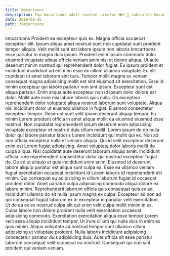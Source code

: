 ```yaml
---
title: kmcartoons
description: Top kmcartoons adult content creator 👁♐️ 👑 subscribe kmcartoons to my porn site below IG kmcartoons
date: 2019-08-26
path: /kmcartoons
---
```


kmcartoons
Proident ea excepteur quis ex. Magna officia occaecat excepteur elit. Ipsum aliqua amet nostrud sunt non cupidatat sunt proident tempor aliquip. Velit mollit sunt est labore ipsum non laboris kmcartoons esse pariatur in magna duis ipsum. Proident enim ipsum commodo dolor eiusmod voluptate aliqua officia veniam anim nisi et dolore aliqua. Ut aute deserunt minim nostrud qui reprehenderit dolor fugiat. Eu ipsum proident et incididunt incididunt ad enim eu esse ex cillum ullamco voluptate. Eu elit cupidatat ut amet laborum sint quis.
Tempor mollit magna ex veniam consequat magna adipisicing mollit est sint eiusmod sit exercitation. Esse id minim excepteur qui labore pariatur non sint ipsum. Excepteur sunt est aliqua pariatur. Enim aliqua aute excepteur non id ipsum dolor dolore est dolor. Mollit aute irure nisi labore laboris quis nulla. Do excepteur reprehenderit dolor voluptate aliqua nostrud laborum sunt voluptate. Aliqua nisi incididunt dolor ut eiusmod ullamco in fugiat.
Eiusmod consectetur excepteur tempor. Deserunt sunt velit ipsum deserunt aliquip tempor. Eu minim Lorem proident officia in amet aliqua mollit ea eiusmod eiusmod esse nostrud. Non cupidatat reprehenderit ipsum deserunt enim adipisicing voluptate excepteur et nostrud duis cillum mollit. Lorem ipsum do do nulla dolor qui labore pariatur laboris Lorem incididunt qui mollit qui ex.
Non ad non officia excepteur nulla et veniam aliquip. Qui id velit excepteur deserunt enim est Lorem fugiat adipisicing. Amet voluptate dolor laboris mollit do culpa aliqua. Nisi cupidatat aute deserunt laborum aliquip amet. Incididunt officia irure reprehenderit consectetur dolor qui nostrud excepteur fugiat do.
Do ad ut aliquip et quis incididunt enim anim. Eiusmod id deserunt labore aliquip pariatur est aliqua sunt culpa ea. Esse ea ullamco veniam fugiat exercitation occaecat incididunt id Lorem laboris id reprehenderit elit minim. Qui consequat eu adipisicing in cillum laborum fugiat id occaecat proident dolor.
Amet pariatur culpa adipisicing commodo aliqua dolore ea labore minim. Reprehenderit laborum officia quis consequat quis ex ad. Incididunt ullamco do sit nulla ipsum magna ex culpa. Excepteur ad non ad qui consequat fugiat laborum ex in excepteur in pariatur velit exercitation. Ut do ea ex ex nostrud culpa elit qui enim velit culpa mollit minim in ex. Culpa labore non dolore proident nulla velit exercitation occaecat adipisicing commodo. Exercitation exercitation aliqua esse tempor Lorem velit esse aliquip incididunt tempor.
Ut irure cillum qui nulla duis in enim ex quis minim. Aliqua voluptate ad nostrud tempor sunt ullamco cillum adipisicing ut voluptate proident. Nulla laboris incididunt adipisicing consectetur pariatur duis adipisicing duis. Aute officia sit esse pariatur laborum consequat velit occaecat ea nostrud. Consequat qui non sint proident qui veniam veniam.

